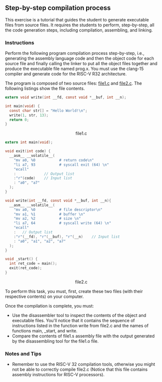 ## Step-by-step compilation process

This exercise is a tutorial that guides the student to generate executable files from source files.
It requires the students to perform, step-by-step, all the code generation steps, including compilation, assembling, and linking.

### Instructions

Perform the following program compilation process step-by-step, i.e., generating the assembly language code and then the object code for each source file and finally calling the linker to put all the object files together and produce the executable file named prog.x.
You must use the clang-15 compiler and generate code for the RISC-V R32 architecture.

The program is composed of two source files: [file1.c](https://github.com/discovery-unicamp/ale-exercise-book/reference_code/ch01-01/file1.c) and [file2.c](https://github.com/discovery-unicamp/ale-exercise-book/reference_code/ch01-01/file2.c). The following listings show the file contents.

```c
extern void write(int __fd, const void *__buf, int __n);

int main(void) {
  const char str[] = "Hello World!\n";
  write(1, str, 13);
  return 0;
}
```

<div style="text-align:center">
<span class="filename">file1.c</span>
</div>

```c
extern int main(void);

void exit(int code) {
  __asm__ __volatile__(
    "mv a0, %0           # return code\n"
    "li a7, 93           # syscall exit (64) \n"
    "ecall"
    :             // Output list
    :"r"(code)    // Input list
    : "a0", "a7"
  );
}

void write(int __fd, const void *__buf, int __n){
  __asm__ __volatile__(
    "mv a0, %0           # file descriptor\n"
    "mv a1, %1           # buffer \n"
    "mv a2, %2           # size \n"
    "li a7, 64           # syscall write (64) \n"
    "ecall"
    :   // Output list
    :"r"(__fd), "r"(__buf), "r"(__n)    // Input list
    : "a0", "a1", "a2", "a7"
  );
}

void _start() {
  int ret_code = main();
  exit(ret_code);
}
```

<div style="text-align:center">
<span class="filename">file2.c</span>
</div>

To perform this task, you must, first, create these two files (with their respective contents) on your computer.

Once the compilation is complete, you must:

- Use the disassembler tool to inspect the contents of the object and executable files. You'll notice that it contains the sequence of instructions listed in the function write from file2.c and the names of functions main, \_start, and write.
- Compare the contents of file1.s assembly file with the output generated by the disassembling tool for the file1.o file.

### Notes and Tips

- Remember to use the RISC-V 32 compilation tools, otherwise you might not be able to correctly compile file2.c (Notice that this file contains assembly instructions for RISC-V processors).
